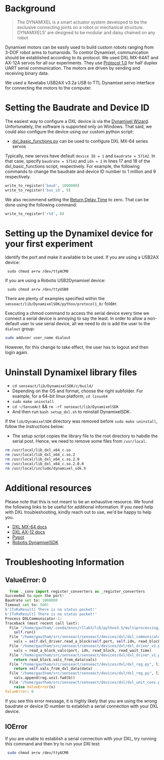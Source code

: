 # Background
>The DYNAMIXEL is a smart actuator system developed to be the exclusive connecting joints on a
robot or mechanical structure. DYNAMIXELS’ are designed to be modular and daisy chained on any robot

Dynamixel motors can be easily used to build custom robots ranging from 3-DOF robot arms to humanoids.
To control Dynamixel, communication should be established according to its protocol. We used DXL MX-64AT
and AX-12A servos for all our experiments. They use [Protocol 1.0](http://support.robotis.com/en/product/actuator/dynamixel/dxl_communication.htm)
for half duplex UART serial communication. The motors are driven by sending and receiving binary data.

We used a Xevelabs USB2AX v3.2a USB to TTL Dynamixel servo interface for connecting the motors to the computer.

# Setting the Baudrate and Device ID
The easiest way to configure a DXL device is via the [Dynamixel Wizard](http://support.robotis.com/en/software/roboplus/dynamixel_monitor.htm).
Unfortunately, the software is supported only on Windows. That said, we could also configure the device
using our custom python script:

- [dxl_basic_functions.py](dxl_basic_functions.py) can be used to configure DXL MX-64 series servos

Typically, new servos have default `device ID = 1` and `baudrate = 57142`. In that case, specify `baudrate = 57142` and `idn = 1` in lines 17 and 18 of the dxl_basic_functions script, respectively. For example, the following commands
to change the baudrate and device ID number to 1 million and 9 respectively.

```python
write_to_register('baud', 1000000)
write_to_register('bus_id', 9)

```

 We also recommend setting the [Return Delay Time](http://support.robotis.com/en/product/actuator/dynamixel/mx_series/mx-64at_ar.htm#Actuator_Address_05)
 to zero. That can be done using the following command:

 ```python
write_to_register('rtd', 0)
```

# Setting up the Dynamixel device for your first experiment
Identify the port and make it available to be used. If you are using a USB2AX device:

```
 sudo chmod a+rw /dev/ttyACM0
```

If you are using a Robotis USB2Dynamixel device:

```
 sudo chmod a+rw /dev/ttyUSB0
```

There are plenty of examples specified within the `senseact/lib/DynamixelSDK/python/protocol1_0/` folder.

Executing a chmod command to access the serial device every time we connect a serial device is annoying
to say the least. In order to allow a non-default user to use serial device, all we need to do is add the
user to the `dialout` group:

```bash
sudo adduser user_name dialout
```

However, for this change to take effect, the user has to logout and then login again.

# Uninstall Dynamixel library files
- `cd senseact/lib/DynamixelSDK/c/build/` 
- Depending on the OS and format, choose the right subfolder. For example, for a 64-bit linux platform, `cd linux64` 
- `sudo make uninstall`
- `cd ~/SenseAct` && `rm -rf senseact/lib/DynamixelSDK`
- And then run `bash setup_dxl.sh` to reinstall DynamixelSDK.

If the `lib/DynamixelSDK` directory was removed before `sudo make uninstall`, follow the instructions below:
- The setup script copies the library file to the root directory to habdle the serial post. Hence, we need to remove some files from `/usr/local`.
```bash
rm /usr/local/lib_dxl_x64_c.so
rm /usr/local/lib_dxl_x64_c.so.2
rm /usr/local/lib_dxl_x64_c.so.2.0
rm /usr/local/lib_dxl_x64_c.so.2.0.0
rm /usr/local/include/dynamixel_sdk.h
```

# Additional resources
Please note that this is not meant to be an exhaustive resource. We found the following links to be useful for
additional information. If you need help with DXL troubleshooting, kindly reach out to use, we'd be happy to
help you.

- [DXL MX-64 docs](http://support.robotis.com/en/product/actuator/dynamixel/mx_series/mx-64at_ar.htm)
- [DXL AX-12 docs](http://support.robotis.com/en/product/actuator/dynamixel/ax_series/dxl_ax_actuator.htm)
- [Pypot](https://github.com/poppy-project/pypot)
- [Robotis DynamixelSDK](https://github.com/ROBOTIS-GIT/DynamixelSDK)

# Troubleshooting Information

## ValueError: 0
```python
  from ._conv import register_converters as _register_converters
Succeeded to open the port!
Baudrate set to: 1000000
Timeout set to: 500!
b'[TxRxResult] There is no status packet!'
b'[TxRxResult] There is no status packet!'
Process DXLCommunicator-1:
Traceback (most recent call last):
  File "/home/gautham/.conda/envs/rllab3/lib/python3.5/multiprocessing/process.py", line 252, in _bootstrap
    self.run()
  File "/home/gautham/src/senseact/senseact/devices/dxl/dxl_communicator.py", line 101, in run
    vals = self.dxl_driver.read_a_block(self.port, self.idn, read_block, self.read_wait_time)
  File "/home/gautham/src/senseact/senseact/devices/dxl/dxl_driver_v1.py", line 85, in read_a_block
    vals = read_a_block_vals(port, idn, read_block, read_wait_time)
  File "/home/gautham/src/senseact/senseact/devices/dxl/dxl_driver_v1.py", line 115, in read_a_block_vals
    return read_block.vals_from_data(vals)
  File "/home/gautham/src/senseact/senseact/devices/dxl/dxl_reg.py", line 253, in vals_from_data
    return self.vals_from_dxl_data(data)
  File "/home/gautham/src/senseact/senseact/devices/dxl/dxl_reg.py", line 283, in vals_from_dxl_data
    vals.append(reg.unit.fwd(b))
  File "/home/gautham/src/senseact/senseact/devices/dxl/dxl_unit_conv.py", line 162, in fwd
    raise ValueError(x)
ValueError: 0
```

If you see this error message, it is highly likely that you are using the wrong baudrate or device ID number
to establish a serial connection with your DXL device.

## IOError
If you are unable to establish a serial connection with your DXL, try running this command and then try to
run your DXl test:

```bash
 sudo chmod a+rw /dev/ttyACM0
```


